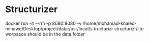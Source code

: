 # Structurizer
docker run -it --rm -p 8080:8080 -v /home/mohamad-khaled-minawe/Desktop/project/data:/usr/local/s
tructurizr structurizr/lite
worpsace should be in the data folder

